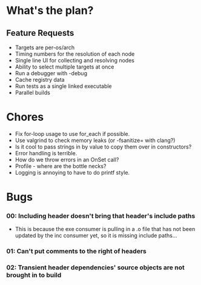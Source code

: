 # What's the plan?

## Feature Requests

- Targets are per-os/arch
- Timing numbers for the resolution of each node
- Single line UI for collecting and resolving nodes
- Ability to select multiple targets at once
- Run a debugger with -debug
- Cache registry data
- Run tests as a single linked executable
- Parallel builds

# Chores

- Fix for-loop usage to use for_each if possible.
- Use valgrind to check memory leaks (or -fsanitize= with clang?)
- Is it cool to pass strings in by value to copy them over in constructors?
- Error handling is terrible.
- How do we throw errors in an OnSet call?
- Profile - where are the bottle necks?
- Logging is annoying to have to do printf style.

# Bugs

### 00: Including header doesn't bring that header's include paths
- This is because the exe consumer is pulling in a .o file that has not been
  updated by the inc consumer yet, so it is missing include paths...

### 01: Can't put comments to the right of headers

### 02: Transient header dependencies' source objects are not brought in to build